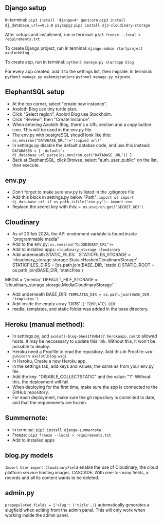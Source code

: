 Django setup
---
in terminal:
`pip3 install 'django<4' gunicorn`
`pip3 install dj_database_url==0.5.0 psycopg2`
`pip3 install dj3-cloudinary-storage`

After setups and installment, run in terminal:
`pip3 freeze --local > requirements.txt`

To create Django project, run in terminal:
`django-admin startproject axolothblog .`

To create app, run in terminal:
`python3 manage.py startapp blog`

For every app created, add it to the settings list, then migrate. In terminal:
`python3 manage.py makemigrations`
`python3 manage.py migrate`


ElephantSQL setup
---
- At the top corner, select "create new instance".
- Axoloth Blog use tiny turtle plan.
- Click "Select region". Axolotl Blog use Stockholm.
- Click "Review", then "Create Instance".
- When entering Axoloth Blog, there's a URL section and a copy button icon. This will be used in the env.py file.
- The env.py with postgreSQL shoudl look like this: `os.environ["DATABASE_URL"]="(copied url)"`
- In settings.py disable the default databse code, and use this instead:
`
DATABASES = {
    'default': dj_database_url.parse(os.environ.get("DATABASE_URL"))
}
`
- Back at ElephantSQL, click Browse, select "auth_user_public" on the list, then execute.

env.py
---
- Don't forget to make sure env.py is listed in the .gitignore file
- Add this block in settings.py below "Path":
`
import os
import dj_database_url
if os.path.isfile('env.py'):
    import env
`
- Replace the secret key with this:
`= os.environ.get('SECRET_KEY')`

Cloudinary
---
- As of 20 feb 2024, the API enviroment variable is found inside "programmable media"
- Add to the env.py:
`os.environ["CLOUDINARY_URL"]=`
- Add to installed apps:
`
cloudinary_storage
cloudinary
`
- Add underneath STATIC_FILES:
`
STATICFILES_STORAGE = 'cloudinary_storage.storage.StataicHashedCloudinaryStorage'
STATICFILES_DIRS = [os.path.join(BASE_DIR, 'static')]
STATIC_ROOT = os.path.join(BASE_DIR, 'staticfiles')

MEDIA = '/media/'
DEFAULT_FILE_STORAGE = 'cloudinary_storage.storage.MediaCloudinaryStorage'
`
- Add underneath BASE_DIR:
`
TEMPLATES_DIR = os.path.join(BASE_DIR, 'templates')
`
- Add inside the empty array 'DIRS' []:
`TEMPLATES_DIR`
- media, templates, and static folder was added in the base directory.


Heroku (manual method):
---
- In settings.py, add `axolotl-blog-66ea1f84b437.herokuapp.com` to allowed hosts. It may be neccessary to update this link. Without this, it won't be possible to deploy.
- Heroku need a Procfile to read the repository. Add this in Procfile:
`
web: gunicorn axolotlblog.wsgi
`
- In Heroku, Create a new Heroku app.
- In the settings tab, add keys and values, the same as from your env.py file.
- Add the key: "DISABLE_COLLECTSTATIC" and the value: "1". Without this, the deployment will fail.
- When deploying for the first time, make sure the app is connected to the GitHub repository.
- For each deployment, make sure the git repository is commited to date, and that the requirements are frozen.


Summernote:
---
- In terminal:
`pip3 install django-summernote`
- Freeze:
`pip3 freeze --local > requirements.txt`
- Add to installed apps


blog.py models
---
`Import User`
`import CloudinaryField` enable the use of Cloudinary, the cloud platform service hosting images.
CASCADE: With one-to-many fields, a records and all its content wants to be deleted.


admin.py
---
`prepopulated_fields = {'slug': ('title',)}` automatically generates a slugfield when editing from the admin panel. This will only work when working inside the admin panel.